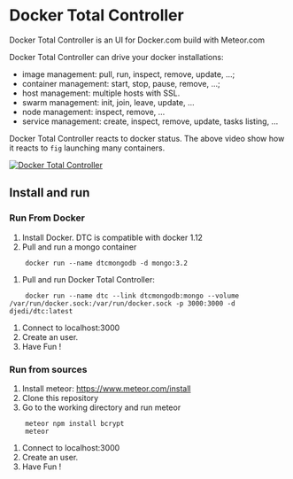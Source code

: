 # Docker Total Controller

Docker Total Controller is an UI for Docker.com build with Meteor.com

Docker Total Controller can drive your docker installations:
* image management: pull, run, inspect, remove, update, ...;
* container management: start, stop, pause, remove, ...;
* host management: multiple hosts with SSL.
* swarm management: init, join, leave, update, ...
* node management: inspect, remove, ...
* service management: create, inspect, remove, update, tasks listing, ...

Docker Total Controller reacts to docker status. The above video show how it reacts to `fig` launching many containers.

[![Docker Total Controller](http://img.youtube.com/vi/KCJvhXHmcZg/0.jpg)](http://www.youtube.com/watch?v=KCJvhXHmcZg)

## Install and run

### Run From Docker

1. Install Docker. DTC is compatible with docker 1.12
1. Pull and run a mongo container
```shell
	docker run --name dtcmongodb -d mongo:3.2
```
1. Pull and run Docker Total Controller:
```shell
	docker run --name dtc --link dtcmongodb:mongo --volume /var/run/docker.sock:/var/run/docker.sock -p 3000:3000 -d djedi/dtc:latest
```
1. Connect to localhost:3000
1. Create an user.
1. Have Fun !


### Run from sources

1. Install meteor: https://www.meteor.com/install
1. Clone this repository
1. Go to the working directory and run meteor
```shell
	meteor npm install bcrypt
	meteor
```
1. Connect to localhost:3000
1. Create an user.
1. Have Fun !

